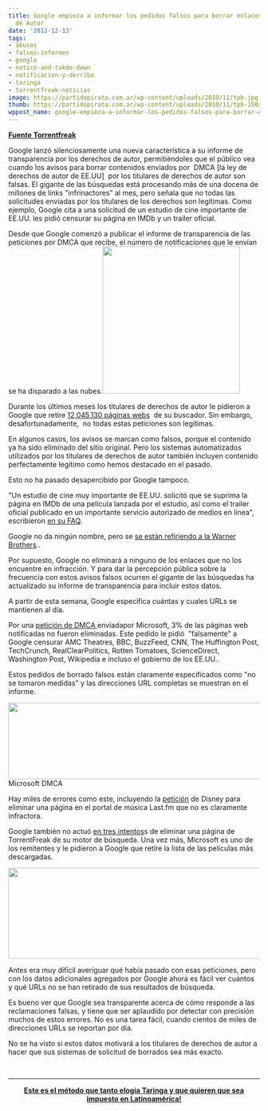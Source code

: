 ```yaml
---
title: Google empieza a informar los pedidos falsos para borrar enlaces por Derechos
  de Autor
date: '2012-12-13'
tags:
- abusos
- falsos-informes
- google
- notice-and-takde-down
- notificacion-y-derribo
- taringa
- torrentfreak-noticias
image: https://partidopirata.com.ar/wp-content/uploads/2010/11/tpb.jpg
thumb: https://partidopirata.com.ar/wp-content/uploads/2010/11/tpb-150x150.jpg
wppost_name: google-empieza-a-informar-los-pedidos-falsos-para-borrar-enlaces-por-derechos-de-autor
---
```


<strong><a href="https://torrentfreak.com/google-starts-reporting-false-dmca-takedown-requests-121213/" target="_blank">Fuente Torrentfreak</a></strong>

Google lanzó silenciosamente una nueva característica a su informe de transparencia por los derechos de autor, permitiéndoles que el público vea cuando los avisos para borrar contenidos enviados por  DMCA [la ley de derechos de autor de EE.UU]  por los titulares de derechos de autor son falsas. El gigante de las búsquedas está procesando más de una docena de millones de links "infrinactores" al mes, pero señala que no todas las solicitudes enviadas por los titulares de los derechos son legítimas. Como ejemplo, Google cita a una solicitud de un estudio de cine importante de EE.UU. les pidió censurar su página en IMDb y un trailer oficial.

Desde que Google comenzó a publicar el informe de transparencia de las peticiones por DMCA que recibe, el número de notificaciones que le envían se ha disparado a las nubes.<a href="https://partidopirata.com.ar/wp-content/uploads/2010/11/tpb.jpg"><img class="alignright size-full wp-image-243" title="The Pirate Bay" src="https://partidopirata.com.ar/wp-content/uploads/2010/11/tpb.jpg" alt="" width="275" height="295" /></a>

Durante los últimos meses los titulares de derechos de autor le pidieron a Google que retire <a href="http://www.google.com/transparencyreport/removals/copyright/">12,045,130 páginas webs</a>  de su buscador. Sin embargo, desafortunadamente,  no todas estas peticiones son legítimas.

En algunos casos, los avisos se marcan como falsos, porque el contenido ya ha sido eliminado del sitio original. Pero los sistemas automatizados utilizados por los titulares de derechos de autor también incluyen contenido perfectamente legítimo como hemos destacado en el pasado.

Esto no ha pasado desapercibido por Google tampoco.

"Un estudio de cine muy importante de EE.UU. solicitó que se suprima la página en IMDb de una película lanzada por el estudio, así como el trailer oficial publicado en un importante servicio autorizado de medios en línea", escribieron <a href="http://www.google.com/transparencyreport/removals/copyright/faq/#compliance_reasons">en su FAQ</a>.

Google no da ningún nombre, pero se <a href="http://torrentfreak.com/copyright-holders-punish-themselves-with-crazy-dmca-takedowns-120525/">se están refiriendo a la Warner Brothers</a>..

Por supuesto, Google no eliminará a ninguno de los enlaces que no los encuentre en infracción. Y para dar la percepción pública sobre la frecuencia con estos avisos falsos ocurren el gigante de las búsquedas ha actualizado su informe de transparencia para incluir estos datos.

A partir de esta semana, Google especifica cuántas y cuales URLs se mantienen al día.

Por una <a href="http://www.google.com/transparencyreport/removals/copyright/requests/266534/">petición de DMCA </a> enviadapor Microsoft, 3% de las páginas web notificadas no fueron eliminadas. Este pedido le pidió  "falsamente" a Google censurar AMC Theatres, BBC, BuzzFeed, CNN, The Huffington Post, TechCrunch, RealClearPolitics, Rotten Tomatoes, ScienceDirect, Washington Post, Wikipedia e incluso el gobierno de los EE.UU..

Estos pedidos de borrado falsos están claramente especificados como "no se tomaron medidas" y las direcciones URL completas se muestran en el informe.

<a href="https://partidopirata.com.ar/wp-content/uploads/2012/12/ms-dmca.png"><img class="size-full wp-image-7822" title="ms-dmca" src="https://partidopirata.com.ar/wp-content/uploads/2012/12/ms-dmca.png" alt="" width="549" height="153" /></a> Microsoft DMCA


Hay miles de errores como este, incluyendo la <a href="http://www.google.com/transparencyreport/removals/copyright/domains/last.fm/">petición</a> de Disney para eliminar una página en el portal de música Last.fm que no es claramente infractora.

Google también no actuó <a href="http://www.google.com/transparencyreport/removals/copyright/domains/torrentfreak.com/">en tres intentos</a>s de eliminar una página de TorrentFreak de su motor de búsqueda. Una vez más, Microsoft es uno de los remitentes y le pidieron a Google que retire la lista de las películas más descargadas.

<a href="https://partidopirata.com.ar/wp-content/uploads/2012/12/tf-dmca.png"><img class="aligncenter size-full wp-image-7823" title="tf-dmca" src="https://partidopirata.com.ar/wp-content/uploads/2012/12/tf-dmca.png" alt="" width="550" height="182" /></a>

Antes era muy difícil averiguar qué había pasado con esas peticiones, pero con los datos adicionales agregados por Google ahora es fácil ver cuántos y qué URLs no se han retirado de sus resultados de búsqueda.

Es bueno ver que Google sea transparente acerca de cómo responde a las reclamaciones falsas, y tiene que ser aplaudido por detectar con precisión muchos de estos errores. No es una tarea fácil, cuando cientos de miles de direcciones URLs se reportan por día.

No se ha visto si estos datos motivará a los titulares de derechos de autor a hacer que sus sistemas de solicitud de borrados sea más exacto.

&nbsp;

<hr />
<p style="text-align: center;"><strong><a href="http://www.telam.com.ar/notas/201212/911-taringa-introdujo-mejoras-en-el-sistema-de-denuncias-por-derecho-de-autor.html" target="_blank">Este es el método que tanto elogia Taringa y que quieren que sea impuesto en Latinoamérica!</a></strong></p>
